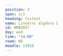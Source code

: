 ```yaml
---
position: 3
span: 1/2
heading: Cvičení
name: Lineární algebra 1
id: NMAI057
day: wed
time: "14:00"
room: N6
moodle: 13920
---
```

